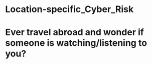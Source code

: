 # Location-specific_Cyber_Risk

# Ever travel abroad and wonder if someone is watching/listening to you?
